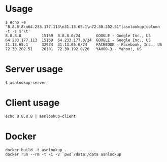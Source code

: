 # Usage

    $ echo -e "8.8.8.8\n64.233.177.113\n31.13.65.1\n72.30.202.51"|asnlookup|column  -t -s $'\t'
    8.8.8.8         15169  8.8.8.0/24       GOOGLE - Google Inc., US
    64.233.177.113  15169  64.233.177.0/24  GOOGLE - Google Inc., US
    31.13.65.1      32934  31.13.65.0/24    FACEBOOK - Facebook, Inc., US
    72.30.202.51    26101  72.30.192.0/20   YAHOO-3 - Yahoo!, US

# Server usage

    $ asnlookup-server

# Client usage

    echo 8.8.8.8 | asnlookup-client

# Docker

    docker build -t asnlookup .
    docker run --rm -t -i -v `pwd`/data:/data asnlookup
